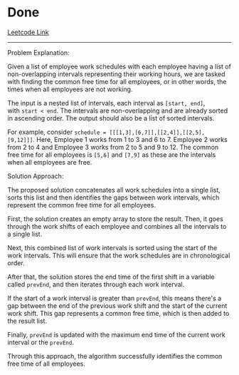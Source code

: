 # Done
[Leetcode Link](https://leetcode.com/problems/employee-free-time/)

---
Problem Explanation:

Given a list of employee work schedules with each employee having a list of non-overlapping intervals representing their working hours, we are tasked with finding the common free time for all employees, or in other words, the times when all employees are not working.

The input is a nested list of intervals, each interval as `[start, end]`, with `start < end`. The intervals are non-overlapping and are already sorted in ascending order. The output should also be a list of sorted intervals.

For example, consider `schedule = [[[1,3],[6,7]],[[2,4]],[[2,5],[9,12]]]`. Here, Employee 1 works from 1 to 3 and 6 to 7. Employee 2 works from 2 to 4 and Employee 3 works from 2 to 5 and 9 to 12. The common free time for all employees is `[5,6]` and `[7,9]` as these are the intervals when all employees are free.

Solution Approach:

The proposed solution concatenates all work schedules into a single list, sorts this list and then identifies the gaps between work intervals, which represent the common free time for all employees.

First, the solution creates an empty array to store the result. Then, it goes through the work shifts of each employee and combines all the intervals to a single list.

Next, this combined list of work intervals is sorted using the start of the work intervals. This will ensure that the work schedules are in chronological order.

After that, the solution stores the end time of the first shift in a variable called `prevEnd`, and then iterates through each work interval.

If the start of a work interval is greater than `prevEnd`, this means there's a gap between the end of the previous work shift and the start of the current work shift. This gap represents a common free time, which is then added to the result list.

Finally, `prevEnd` is updated with the maximum end time of the current work interval or the `prevEnd`.

Through this approach, the algorithm successfully identifies the common free time of all employees.

